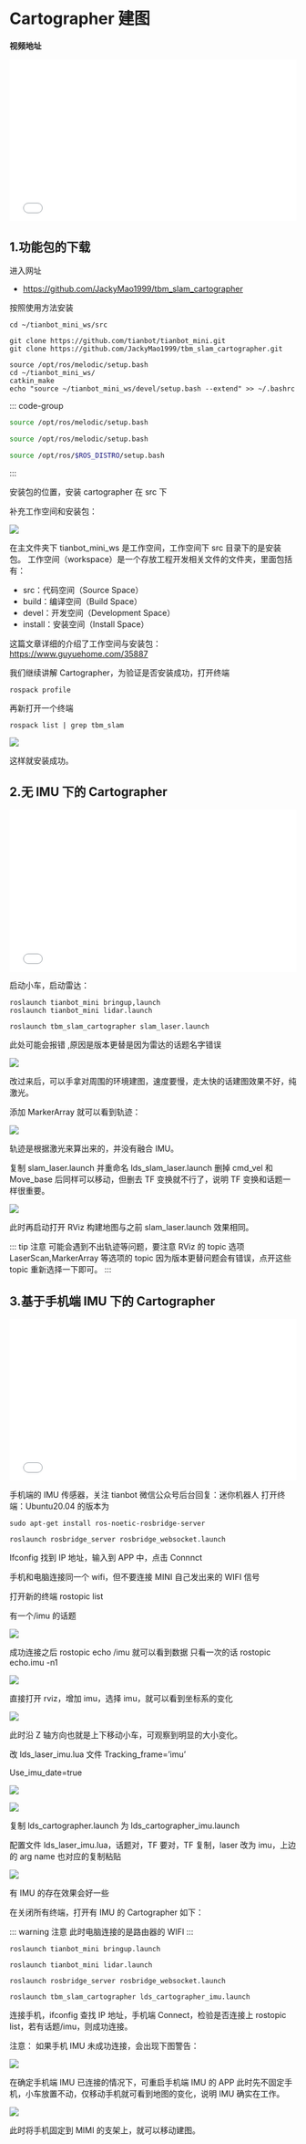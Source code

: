 # Cartographer 建图

**视频地址**

<div style="position: relative; padding-bottom: 56.25%; height: 0;">
  <iframe src="//player.bilibili.com/player.html?aid=807445441&bvid=BV1834y167Gz&cid=462755246&p=1&autoplay=0" frameborder="no" scrolling="no" 
    style="position: absolute; top: 0; left: 0; width: 100%; height: 100%;"></iframe>
</div>

## 1.功能包的下载

进入网址
- https://github.com/JackyMao1999/tbm_slam_cartographer

按照使用方法安装
```shell
cd ~/tianbot_mini_ws/src
```

```shell
git clone https://github.com/tianbot/tianbot_mini.git
git clone https://github.com/JackyMao1999/tbm_slam_cartographer.git
```

```shell
source /opt/ros/melodic/setup.bash
cd ~/tianbot_mini_ws/
catkin_make
echo "source ~/tianbot_mini_ws/devel/setup.bash --extend" >> ~/.bashrc
```

::: code-group

```sh [melodic]
source /opt/ros/melodic/setup.bash
```

```sh [noetic]
source /opt/ros/melodic/setup.bash
```

```sh [通用]
source /opt/ros/$ROS_DISTRO/setup.bash
```
:::


安装包的位置，安装 cartographer 在 src 下

补充工作空间和安装包：

![](https://img.kancloud.cn/8e/02/8e023452491101d38070271de740ace8_956x302.png)

在主文件夹下 tianbot_mini_ws 是工作空间，工作空间下 src 目录下的是安装包。
工作空间（workspace）是一个存放工程开发相关文件的文件夹，里面包括有：

- src：代码空间（Source Space）
- build：编译空间（Build Space）
- devel：开发空间（Development Space）
- install：安装空间（Install Space）

这篇文章详细的介绍了工作空间与安装包：
https://www.guyuehome.com/35887

我们继续讲解 Cartographer，为验证是否安装成功，打开终端
```shell
rospack profile
```

再新打开一个终端
```shell
rospack list | grep tbm_slam
```

![](https://img.kancloud.cn/c7/09/c709908119671e6b60038cd1e634ba74_727x57.png)

这样就安装成功。

## 2.无 IMU 下的 Cartographer

<div style="position: relative; padding-bottom: 56.25%; height: 0;">
  <iframe src="//player.bilibili.com/player.html?aid=507461315&bvid=BV1Gg411A72h&cid=462762630&p=1&autoplay=0" frameborder="no" scrolling="no" 
    style="position: absolute; top: 0; left: 0; width: 100%; height: 100%;"></iframe>
</div>

启动小车，启动雷达：

```shell
roslaunch tianbot_mini bringup,launch
roslaunch tianbot_mini lidar.launch
```

```shell
roslaunch tbm_slam_cartographer slam_laser.launch
```

此处可能会报错 ,原因是版本更替是因为雷达的话题名字错误

![](https://img.kancloud.cn/4b/4e/4b4eb15b519d55f4592e250dd2f613ac_893x405.png)

改过来后，可以手拿对周围的环境建图，速度要慢，走太快的话建图效果不好，纯激光。

添加 MarkerArray 就可以看到轨迹：

![](https://img.kancloud.cn/f7/10/f7106e74a311971b86fda6dc6edf7f58_1920x1080.png)

轨迹是根据激光来算出来的，并没有融合 IMU。

复制 slam_laser.launch 并重命名 lds_slam_laser.launch 删掉 cmd_vel 和 Move_base 后同样可以移动，但删去 TF 变换就不行了，说明 TF 变换和话题一样很重要。

![](https://img.kancloud.cn/a1/18/a1182f0dc76fe9bb891dac687c3c2b32_1920x1080.png)

此时再启动打开 RViz 构建地图与之前 slam_laser.launch 效果相同。

::: tip 注意
可能会遇到不出轨迹等问题，要注意 RViz 的 topic 选项 LaserScan,MarkerArray 等选项的 topic 因为版本更替问题会有错误，点开这些 topic 重新选择一下即可。
:::

## 3.基于手机端 IMU 下的 Cartographer

<div style="position: relative; padding-bottom: 56.25%; height: 0;">
  <iframe src="//player.bilibili.com/player.html?aid=252471784&bvid=BV17Y411H7sW&cid=462767558&p=1&autoplay=0" frameborder="no" scrolling="no" 
    style="position: absolute; top: 0; left: 0; width: 100%; height: 100%;"></iframe>
</div>

手机端的 IMU 传感器，关注 tianbot 微信公众号后台回复：迷你机器人
打开终端：Ubuntu20.04 的版本为

```shell
sudo apt-get install ros-noetic-rosbridge-server
```

```shell
roslaunch rosbridge_server rosbridge_websocket.launch
```

Ifconfig 找到 IP 地址，输入到 APP 中，点击 Connnct

手机和电脑连接同一个 wifi，但不要连接 MINI 自己发出来的 WIFI 信号

打开新的终端 rostopic list

有一个/imu 的话题

![](https://img.kancloud.cn/4a/41/4a41943f7e8f30a1e876eff1db34ca9d_671x114.png)

成功连接之后 rostopic echo /imu 就可以看到数据
只看一次的话 rostopic echo.imu -n1

![](https://img.kancloud.cn/a4/e6/a4e6f01e8bff87fb803358a8fe55998f_737x480.png)

直接打开 rviz，增加 imu，选择 imu，就可以看到坐标系的变化

![](https://img.kancloud.cn/c0/ea/c0ea429e18e2600bca307bb1d6870270_1920x1080.png)

此时沿 Z 轴方向也就是上下移动小车，可观察到明显的大小变化。

改 lds_laser_imu.lua 文件
Tracking_frame=’imu’

Use_imu_date=true

![](https://img.kancloud.cn/5e/2c/5e2c808c969662bf02c201650a65b3eb_1112x263.png)

![](https://img.kancloud.cn/01/35/0135f6f46d69bf41e5a302994f19d4e7_748x172.png)

复制 lds_cartographer.launch 为 lds_cartographer_imu.launch

配置文件 lds_laser_imu.lua，话题对，TF 要对，TF 复制，laser 改为 imu，上边的 arg name 也对应的复制粘贴

![](https://img.kancloud.cn/6a/39/6a39310323c8e41d7aae372f9029d3ea_1920x1080.png)

有 IMU 的存在效果会好一些

在关闭所有终端，打开有 IMU 的 Cartographer 如下：

::: warning 注意
此时电脑连接的是路由器的 WIFI
:::

```shell
roslaunch tianbot_mini bringup.launch
```

```shell
roslaunch tianbot_mini lidar.launch
```

```shell
roslaunch rosbridge_server rosbridge_websocket.launch
```

```shell
roslaunch tbm_slam_cartographer lds_cartographer_imu.launch
```

连接手机，ifconfig 查找 IP 地址，手机端 Connect，检验是否连接上 rostopic list，若有话题/imu，则成功连接。

注意：
如果手机 IMU 未成功连接，会出现下图警告：

![](https://img.kancloud.cn/c8/4e/c84e0e975d152e175b75142414b234ed_1920x1080.png)

在确定手机端 IMU 已连接的情况下，可重启手机端 IMU 的 APP
此时先不固定手机，小车放置不动，仅移动手机就可看到地图的变化，说明 IMU 确实在工作。

![](https://img.kancloud.cn/fc/3b/fc3bb33f06fc1b68f9abaa6f2e9485ed_1920x1080.png)

此时将手机固定到 MIMI 的支架上，就可以移动建图。